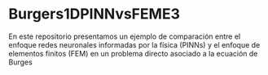 # Burgers1DPINNvsFEME3
En este repositorio presentamos un ejemplo  de comparación entre el enfoque  redes neuronales informadas por la física (PINNs)  y el enfoque de elementos finitos (FEM) en un problema directo asociado a la ecuación de Burges 

